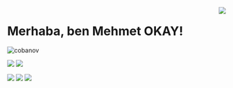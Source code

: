 <img align='right' src="https://github-readme-stats.vercel.app/api?username=mehmetokay&show_icons=true">

# Merhaba, ben Mehmet OKAY! 
<p align="left"> <img src="https://mehmetokay.com" alt="cobanov" /> </p>

[![](https://img.shields.io/twitter/follow/mehmet_okay?style=social)](https://www.twitter.com/mertcobanov)
[![](https://img.shields.io/github/followers/cobanov?style=social)](https://www.github.com/mehmetokay)



[![](https://img.shields.io/badge/twitter-%231DA1F2.svg?&style=for-the-badge&logo=twitter&logoColor=white)](https://www.twitter.com/mehmet_okay)
[![](https://img.shields.io/badge/linkedin-%230077B5.svg?&style=for-the-badge&logo=linkedin&logoColor=white)](https://www.linkedin.com/in/devlake__of_tearseloper-mehmet-okay/)
[![](https://img.shields.io/badge/instagram-%23E4405F.svg?&style=for-the-badge&logo=instagram&logoColor=white)](https://instagram.com/lake__of_tears)



